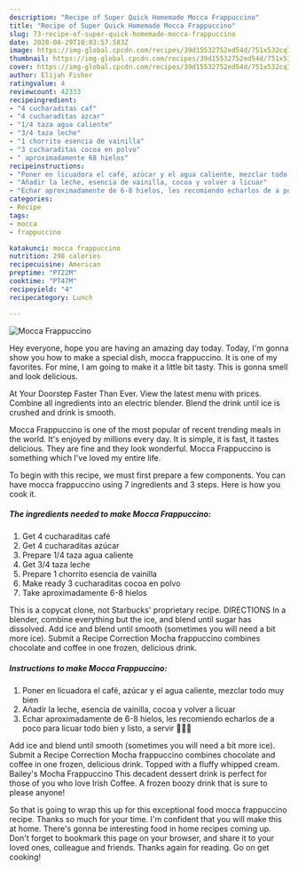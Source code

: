 ```yaml
---
description: "Recipe of Super Quick Homemade Mocca Frappuccino"
title: "Recipe of Super Quick Homemade Mocca Frappuccino"
slug: 73-recipe-of-super-quick-homemade-mocca-frappuccino
date: 2020-08-29T10:03:57.583Z
image: https://img-global.cpcdn.com/recipes/39d15532752ed54d/751x532cq70/mocca-frappuccino-foto-principal.jpg
thumbnail: https://img-global.cpcdn.com/recipes/39d15532752ed54d/751x532cq70/mocca-frappuccino-foto-principal.jpg
cover: https://img-global.cpcdn.com/recipes/39d15532752ed54d/751x532cq70/mocca-frappuccino-foto-principal.jpg
author: Elijah Fisher
ratingvalue: 4
reviewcount: 42333
recipeingredient:
- "4 cucharaditas caf"
- "4 cucharaditas azcar"
- "1/4 taza agua caliente"
- "3/4 taza leche"
- "1 chorrito esencia de vainilla"
- "3 cucharaditas cocoa en polvo"
- " aproximadamente 68 hielos"
recipeinstructions:
- "Poner en licuadora el café, azúcar y el agua caliente, mezclar todo muy bien"
- "Añadir la leche, esencia de vainilla, cocoa y volver a licuar"
- "Echar aproximadamente de 6-8 hielos, les recomiendo echarlos de a poco para licuar todo bien y listo, a servir 🥰🥰🥰"
categories:
- Recipe
tags:
- mocca
- frappuccino

katakunci: mocca frappuccino 
nutrition: 298 calories
recipecuisine: American
preptime: "PT22M"
cooktime: "PT47M"
recipeyield: "4"
recipecategory: Lunch

---
```



![Mocca Frappuccino](https://img-global.cpcdn.com/recipes/39d15532752ed54d/751x532cq70/mocca-frappuccino-foto-principal.jpg)

Hey everyone, hope you are having an amazing day today. Today, I'm gonna show you how to make a special dish, mocca frappuccino. It is one of my favorites. For mine, I am going to make it a little bit tasty. This is gonna smell and look delicious.

At Your Doorstep Faster Than Ever. View the latest menu with prices. Combine all ingredients into an electric blender. Blend the drink until ice is crushed and drink is smooth.

Mocca Frappuccino is one of the most popular of recent trending meals in the world. It's enjoyed by millions every day. It is simple, it is fast, it tastes delicious. They are fine and they look wonderful. Mocca Frappuccino is something which I've loved my entire life.


To begin with this recipe, we must first prepare a few components. You can have mocca frappuccino using 7 ingredients and 3 steps. Here is how you cook it.

<!--inarticleads1-->

##### The ingredients needed to make Mocca Frappuccino:

1. Get 4 cucharaditas café
1. Get 4 cucharaditas azúcar
1. Prepare 1/4 taza agua caliente
1. Get 3/4 taza leche
1. Prepare 1 chorrito esencia de vainilla
1. Make ready 3 cucharaditas cocoa en polvo
1. Take  aproximadamente 6-8 hielos


This is a copycat clone, not Starbucks&#39; proprietary recipe. DIRECTIONS In a blender, combine everything but the ice, and blend until sugar has dissolved. Add ice and blend until smooth (sometimes you will need a bit more ice). Submit a Recipe Correction Mocha frappuccino combines chocolate and coffee in one frozen, delicious drink. 

<!--inarticleads2-->

##### Instructions to make Mocca Frappuccino:

1. Poner en licuadora el café, azúcar y el agua caliente, mezclar todo muy bien
1. Añadir la leche, esencia de vainilla, cocoa y volver a licuar
1. Echar aproximadamente de 6-8 hielos, les recomiendo echarlos de a poco para licuar todo bien y listo, a servir 🥰🥰🥰


Add ice and blend until smooth (sometimes you will need a bit more ice). Submit a Recipe Correction Mocha frappuccino combines chocolate and coffee in one frozen, delicious drink. Topped with a fluffy whipped cream. Bailey&#39;s Mocha Frappuccino This decadent dessert drink is perfect for those of you who love Irish Coffee. A frozen boozy drink that is sure to please anyone! 

So that is going to wrap this up for this exceptional food mocca frappuccino recipe. Thanks so much for your time. I'm confident that you will make this at home. There's gonna be interesting food in home recipes coming up. Don't forget to bookmark this page on your browser, and share it to your loved ones, colleague and friends. Thanks again for reading. Go on get cooking!

